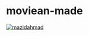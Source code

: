 # moviean-made

[![mazidahmad](https://circleci.com/gh/mazidahmad/moviean-made.svg?style=svg)](https://circleci.com/gh/mazidahmad/moviean-made)

